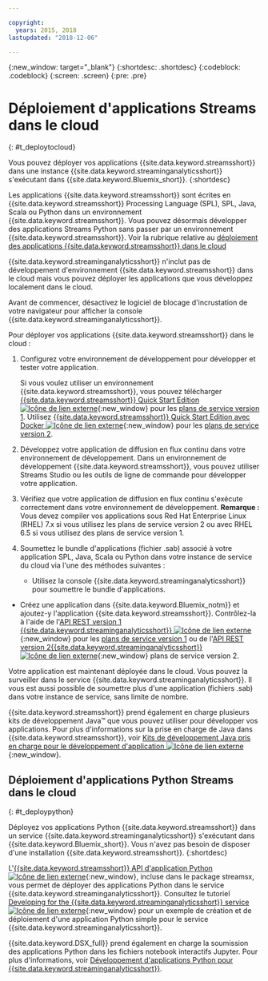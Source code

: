 ```yaml
---

copyright:
  years: 2015, 2018
lastupdated: "2018-12-06"

---
```


<!-- Attribute definitions -->
{:new_window: target="_blank"}
{:shortdesc: .shortdesc}
{:codeblock: .codeblock}
{:screen: .screen}
{:pre: .pre}

# Déploiement d'applications Streams dans le cloud
{: #t_deploytocloud}

Vous pouvez déployer vos applications {{site.data.keyword.streamsshort}} dans une instance {{site.data.keyword.streaminganalyticsshort}} s'exécutant dans {{site.data.keyword.Bluemix_short}}.
{:shortdesc}

Les applications {{site.data.keyword.streamsshort}} sont écrites en {{site.data.keyword.streamsshort}} Processing Language (SPL), SPL, Java, Scala ou Python dans un environnement {{site.data.keyword.streamsshort}}. Vous pouvez désormais développer des applications Streams Python sans passer par un environnement {{site.data.keyword.streamsshort}}. Voir la rubrique relative au [déploiement des applications {{site.data.keyword.streamsshort}} dans le cloud](/docs/services/StreamingAnalytics/t_deploytocloud.html#t_deploypython)


{{site.data.keyword.streaminganalyticsshort}} n'inclut pas de développement d'environnement {{site.data.keyword.streamsshort}} dans le cloud mais vous pouvez déployer les applications que vous développez localement dans le cloud.

Avant de commencer, désactivez le logiciel de blocage d'incrustation de votre navigateur pour afficher la console {{site.data.keyword.streaminganalyticsshort}}.

Pour déployer vos applications {{site.data.keyword.streamsshort}} dans le cloud :

1. Configurez votre environnement de développement pour développer et tester votre application.

	Si vous voulez utiliser un environnement {{site.data.keyword.streamsshort}}, vous pouvez télécharger [{{site.data.keyword.streamsshort}} Quick Start Edition ![Icône de lien externe](../../icons/launch-glyph.svg "Icône de lien externe")](http://ibmstreams.github.io/streamsx.documentation/docs/4.3/qse-intro/){:new_window} pour les [plans de service version 1](/docs/services/StreamingAnalytics/service_plans.html). Utilisez [{{site.data.keyword.streamsshort}} Quick Start Edition avec Docker ![Icône de lien externe](../../icons/launch-glyph.svg "Icône de lien externe")](https://www.ibm.com/marketing/iwm/iwm/web/preLogin.do?source=swg-ibmistvi){:new_window} pour les [plans de service version 2](/docs/services/StreamingAnalytics/service_plans.html).

2. Développez votre application de diffusion en flux continu dans votre environnement de développement. Dans un environnement de développement {{site.data.keyword.streamsshort}}, vous pouvez utiliser Streams Studio ou les outils de ligne de commande pour développer votre application.

3. Vérifiez que votre application de diffusion en flux continu s'exécute correctement dans votre environnement de développement.
**Remarque :** Vous devez compiler vos applications sous Red Hat Enterprise Linux (RHEL) 7.x si vous utilisez les plans de service version 2 ou avec RHEL 6.5 si vous utilisez des plans de service version 1.

4. Soumettez le bundle d'applications (fichier .sab) associé à votre application SPL, Java, Scala ou Python dans votre instance de service du cloud via l'une des méthodes suivantes :
	* Utilisez la console {{site.data.keyword.streaminganalyticsshort}} pour soumettre le bundle d'applications.

  * Créez une application dans {{site.data.keyword.Bluemix_notm}} et ajoutez-y l'application {{site.data.keyword.streamsshort}}. Contrôlez-la à l'aide de l'[API REST version 1 {{site.data.keyword.streaminganalyticsshort}} ![Icône de lien externe](../../icons/launch-glyph.svg "Icône de lien externe")](https://{DomainName}/apidocs/streaming-analytics-v1){:new_window} pour les [plans de service version 1](/docs/services/StreamingAnalytics/service_plans.html) ou de l'[API REST version 2{{site.data.keyword.streaminganalyticsshort}} ![Icône de lien externe](../../icons/launch-glyph.svg "Icône de lien externe")](https://{DomainName}/apidocs/streaming-analytics-v2){:new_window} plans de service version 2.

Votre application est maintenant déployée dans le cloud. Vous pouvez la surveiller dans le service {{site.data.keyword.streaminganalyticsshort}}. Il vous est aussi possible de soumettre plus d'une application (fichiers .sab) dans votre instance de service, sans limite de nombre.

{{site.data.keyword.streamsshort}} prend également en charge plusieurs kits de développement Java™ que vous pouvez utiliser pour développer vos applications. Pour plus d'informations sur la prise en charge de Java dans {{site.data.keyword.streamsshort}}, voir [Kits de développement Java pris en charge pour le développement d'application ![Icône de lien externe](../../icons/launch-glyph.svg "Icône de lien externe")](https://www.ibm.com/support/knowledgecenter/en/SSCRJU_4.3.0/com.ibm.streams.install.doc/doc/ibminfospherestreams-install-prerequisites-java-supported-sdks.html){:new_window}.

## Déploiement d'applications Python Streams dans le cloud
{: #t_deploypython}

Déployez vos applications Python {{site.data.keyword.streamsshort}} dans un service {{site.data.keyword.streaminganalyticsshort}} s'exécutant dans {{site.data.keyword.Bluemix_short}}. Vous n'avez pas besoin de disposer d'une installation {{site.data.keyword.streamsshort}}.
{:shortdesc}

L'[{{site.data.keyword.streamsshort}} API d'application Python ![Icône de lien externe](../../icons/launch-glyph.svg "Icône de lien externe")](http://ibmstreams.github.io/streamsx.documentation/docs/python/python-appapi-devguide/#50-api-features){:new_window}, incluse dans le package streamsx, vous permet de déployer des applications Python dans le service {{site.data.keyword.streaminganalyticsshort}}. Consultez le tutoriel [Developing for the {{site.data.keyword.streaminganalyticsshort}} service ![Icône de lien externe](../../icons/launch-glyph.svg "Icône de lien externe")](http://ibmstreams.github.io/streamsx.documentation/docs/python/1.6/python-appapi-devguide-2a/index.html){:new_window} pour un exemple de création et de déploiement d'une application Python simple pour le service {{site.data.keyword.streaminganalyticsshort}}.

{{site.data.keyword.DSX_full}} prend également en charge la soumission des applications Python dans les fichiers notebook interactifs Jupyter. Pour plus d'informations, voir [Développement d'applications Python pour {{site.data.keyword.streaminganalyticsshort}}](/docs/services/StreamingAnalytics/t_develop_apps_python.html).
